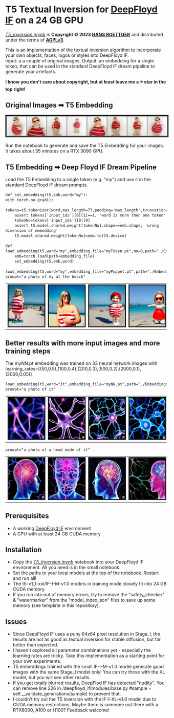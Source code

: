 # T5 Textual Inversion for [DeepFloyd IF](https://github.com/deep-floyd/IF) on a 24 GB GPU
[*T5_Inversion.ipynb*](./T5_Inversion.ipynb) is **Copyright © 2023 [HANS ROETTGER](mailto:oss.roettger@posteo.org)** and distributed under the terms of **[AGPLv3](https://www.gnu.org/licenses/agpl-3.0.html)**.  

This is an implementation of the textual inversion algorithm to incorporate your own objects, faces, logos or styles into DeepFloyd IF.  
Input: a a couple of original images. Output: an embedding for a single token, that can be used in the standard DeepFloyd IF dream pipeline to generate your artefacts.

**I know you don't care about copyright, but at least leave me a ⭐ star in the top right!**

## Original Images ➡ T5 Embedding

<img src="./samples/input.png" alt="" border=3></img>

Run the notebook to generate and save the T5 Embedding for your images. It takes about 35 minutes on a RTX 3090 GPU.

## T5 Embedding ➡ Deep Floyd IF Dream Pipeline
Load the T5 Embedding to a single token (e.g. "my") and use it in the standard DeepFloyd IF dream prompts.  

    def set_embedding(t5,emb,word="my"):
    with torch.no_grad():
        tokens=t5.tokenizer(word,max_length=77,padding='max_length',truncation=True,return_attention_mask=False,add_special_tokens=True,return_tensors='pt')
        assert tokens['input_ids'][0][1]==1, 'word is more then one token'
        tokenNo=tokens['input_ids'][0][0]
        assert t5.model.shared.weight[tokenNo].shape==emb.shape, 'wrong dimension of embedding'
        t5.model.shared.weight[tokenNo]=emb.to(t5.device)

    def load_embedding(t5,word="my",embedding_file="myToken.pt",no=0,path="./Embeddings/"):
        emb=torch.load(path+embedding_file)
        set_embedding(t5,emb,word)

    load_embedding(t5,word="my",embedding_file="myPuppet.pt",path="./Embeddings/")
    prompt="a photo of my at the beach"

<table style="width: 100%">
<tr>
    <td colspan=2><img src="./samples/58.png" alt="" height=128 width=128 border=3></img></td>
    <td colspan=2><img src="./samples/36.png" alt="" height=128 width=128 border=3></img></td>
    <td colspan=2><img src="./samples/44.png" alt="" height=128 width=128 border=3></img></td>
    <td colspan=2><img src="./samples/57.png" alt="" height=128 width=128 border=3></img></td>
    </tr>
</table>

## Better results with more input images and more training steps
The myNN.pt embedding was trained on 33 neural network images with  
learning_rates=[(50,0.5),(100,0.4),(200,0.3),(500,0.2),(2000,0.1),(2000,0.05)]

    load_embedding(t5,word="it",embedding_file="myNN.pt",path="./Embeddings/")
    prompt="a photo of it"


<table style="width: 100%">
<tr>
    <td colspan=2><img src="./samples/50.png" alt="" height=128 width=128 border=3></img></td>
    <td colspan=2><img src="./samples/53.png" alt="" height=128 width=128 border=3></img></td>
    <td colspan=2><img src="./samples/54.png" alt="" height=128 width=128 border=3></img></td>
    <td colspan=2><img src="./samples/55.png" alt="" height=128 width=128 border=3></img></td>
    </tr>
</table>

    prompt="a photo of a head made of it"

<table style="width: 100%">
<tr>
    <td colspan=2><img src="./samples/77.png" alt="" height=128 width=128 border=3></img></td>
    <td colspan=2><img src="./samples/61.png" alt="" height=128 width=128 border=3></img></td>
    <td colspan=2><img src="./samples/63.png" alt="" height=128 width=128 border=3></img></td>
    <td colspan=2><img src="./samples/71.png" alt="" height=128 width=128 border=3></img></td>
    </tr>
</table>

    

## Prerequisites
* A working  [DeepFloyd IF](https://github.com/deep-floyd/IF) environment
* A GPU with at least 24 GB CUDA memory

## Installation
* Copy the [*T5_Inversion.ipynb*](./T5_Inversion.ipynb) notebook into your DeepFloyd IF environment. All you need is in the small notebook.
* Set the paths to your local models at the top of the notebook. Restart and run all!
* The t5-v1_1-xxl/IF-I-M-v1.0 models in training mode closely fit into 24 GB CUDA memory.
* If you run into out of memory errors, try to remove the "safety_checker" & "watermarker" from the "model_index.json" files to save up some memory (see template in this repository).

## Issues
* Since DeepFloyd IF uses a puny 64x64 pixel resolution in Stage_I, the results are not as good as textual inversion for stable diffusion, but far better than expected.
* I haven't explored all parameter combinations yet - especially the learning rates are tricky. Take this implementation as a starting point for your own experiments.
* T5 embeddings trained with the small IF-I-M-v1.0 model generate good images with the same Stage_I model only! You can try those with the XL model, but you will see other results.
* If you get totally blurred results, DeepFlod IF has detected "nudity". You can remove line 226 in /deepfloyd_if/modules/base.py #sample = self.__validate_generations(sample) to prevent that.
* I couldn't try out the T5 Inversion with the IF-I-XL-v1.0 model due to CUDA memory restrictions. Maybe there is someone out there with a RTX6000, A100 or H100? Feedback welcome!


